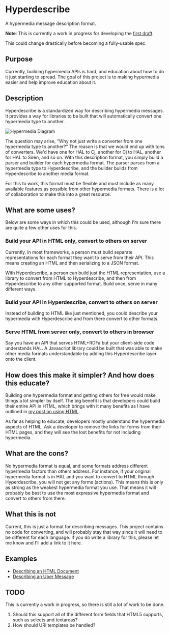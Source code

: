 Hyperdescribe
=============

A hypermedia message description format.

**Note**: This is currently a work in progress for developing the [first draft](https://github.com/smizell/hyperdescribe/blob/master/hyperdescribe-draft.md).

This could change drastically before becoming a fully-usable spec.

## Purpose

Currently, building hypermedia APIs is hard, and education about how to do it just starting to spread. The goal of this project is to making hypermedia easier and help improve education about it.

## Description

Hyperdescribe is a standardized way for describing hypermedia messages. It provides a way for libraries to be built that will automatically convert one hypermedia type to another. 

![Hypermedia Diagram](https://github.com/smizell/hyperdescribe/raw/master/files/img/hyperdescribe.png)

The question may arise, "Why not just write a converter from one hypermedia type to another?" The reason is that we would end up with tons of converters. We'd have one for HAL to Cj, another for Cj to HAL, another for HAL to Siren, and so on. With this description format, you simply build a parser and builder for each hypermedia format. The parser parses from a hypermedia type to Hyperdescribe, and the builder builds from Hyperdescribe to another media format. 

For this to work, this format must be flexible and must include as many available features as possible from other hypermedia formats. There is a lot of collaboration to make this into a great resource.

## What are some uses?

Below are some ways in which this could be used, although I'm sure there are quite a few other uses for this.

### Build your API in HTML only, convert to others on server

Currently, in most frameworks, a person must build separate representations for each format they want to serve from their API. This means creating an HTML and then serializing to a JSON format. 

With Hyperdescribe, a person can build just the HTML representation, use a library to convert from HTML to Hyperdescribe, and then from Hyperdescribe to any other supported format. Build once, serve in many different ways.

### Build your API in Hyperdescribe, convert to others on server

Instead of building to HTML like just mentioned, you could describe your hypermedia with Hyperdescribe and from there convert to other formats.

### Serve HTML from server only, convert to others in browser

Say you have an API that serves HTML+RDFa but your client-side code understands HAL. A Javascript library could be built that was able to make other media formats understandable by adding this Hyperdescribe layer onto the client. 

## How does this make it simpler? And how does this educate?

Building one hypermedia format and getting others for free would make things a lot simpler by itself. The big benefit is that developers could build their entire API in HTML, which brings with it many benefits as I have outlined in [my post on using HTML](http://smizell.com/weblog/2014/html-hypermedia-api-decoupled-ui.html).

As far as helping to educate, developers mostly understand the hypermedia aspects of HTML. Ask a developer to remove the links for forms from their HTML pages, and they will see the lost benefits for not including hypermedia.

## What are the cons?

No hypermedia format is equal, and some formats address different hypermedia factors than others address. For instance, if your original hypermedia format is in HAL and you want to convert to HTML through Hyperdescribe, you will not get any forms (actions). This means this is only as strong as the weakest hypermedia format you use. That means it will probably be best to use the most expressive hypermedia format and convert to others from there.

## What this is not

Current, this is just a format for describing messages. This project contains no code for converting, and will probably stay that way since it will need to be different for each language. If you do write a library for this, please let me know and I'll add a link to it here.

## Examples

* [Describing an HTML Document](https://github.com/smizell/hyperdescribe/blob/master/examples/html.md)
* [Describing an Uber Message](https://github.com/smizell/hyperdescribe/blob/master/examples/uber.md)

## TODO

This is currently a work in progress, so there is still a lot of work to be done.

1. Should this support all of the different form fields that HTML5 supports, such as selects and textareas?
2. How should URI templates be handled?
